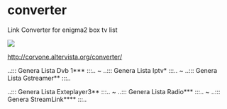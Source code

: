 # converter

Link Converter for enigma2 box tv list



<img src="http://corvone.altervista.org/converter/3.png">

http://corvone.altervista.org/converter/

..::: Genera Lista Dvb 1*** :::.. ~ ..::: Genera Lista Iptv* :::.. ~ ..::: Genera Lista Gstreamer** :::..

..::: Genera Lista Exteplayer3** :::.. ~ ..::: Genera Lista Radio*** :::.. ~ ..::: Genera StreamLink**** :::..
